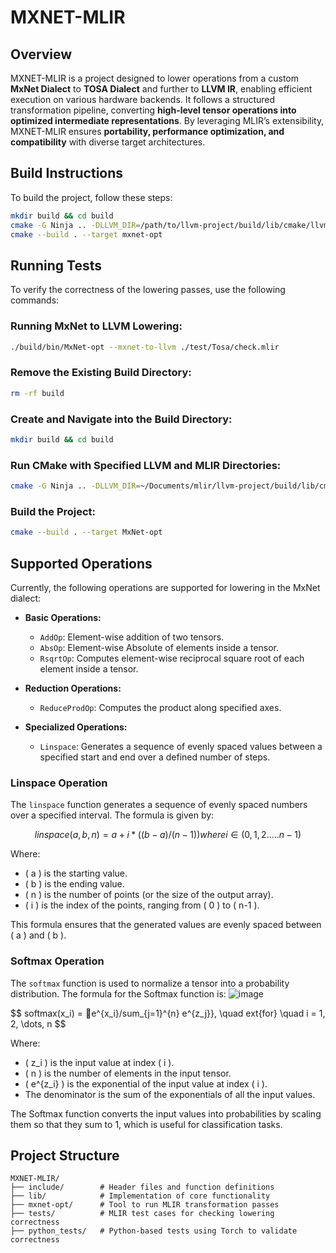 
# MXNET-MLIR

## Overview
MXNET-MLIR is a project designed to lower operations from a custom **MxNet Dialect** to **TOSA Dialect** and further to **LLVM IR**, enabling efficient execution on various hardware backends. It follows a structured transformation pipeline, converting **high-level tensor operations into optimized intermediate representations**. By leveraging MLIR’s extensibility, MXNET-MLIR ensures **portability, performance optimization, and compatibility** with diverse target architectures.

## Build Instructions

To build the project, follow these steps:

```bash
mkdir build && cd build
cmake -G Ninja .. -DLLVM_DIR=/path/to/llvm-project/build/lib/cmake/llvm                  -DMLIR_DIR=/path/to/llvm-project/build/lib/cmake/mlir
cmake --build . --target mxnet-opt
```

## Running Tests

To verify the correctness of the lowering passes, use the following commands:

### Running MxNet to LLVM Lowering:
```bash
./build/bin/MxNet-opt --mxnet-to-llvm ./test/Tosa/check.mlir
```

### Remove the Existing Build Directory:
```bash
rm -rf build
```

### Create and Navigate into the Build Directory:
```bash
mkdir build && cd build
```

### Run CMake with Specified LLVM and MLIR Directories:
```bash
cmake -G Ninja .. -DLLVM_DIR=~/Documents/mlir/llvm-project/build/lib/cmake/llvm                  -DMLIR_DIR=~/Documents/mlir/llvm-project/build/lib/cmake/mlir
```

### Build the Project:
```bash
cmake --build . --target MxNet-opt
```

## Supported Operations
Currently, the following operations are supported for lowering in the MxNet dialect:

- **Basic Operations:**
  - `AddOp`: Element-wise addition of two tensors.
  - `AbsOp`: Element-wise Absolute of elements inside a tensor.
  - `RsqrtOp`: Computes element-wise reciprocal square root of each element inside a tensor.

- **Reduction Operations:**
  - `ReduceProdOp`: Computes the product along specified axes.

- **Specialized Operations:**
  - `Linspace`: Generates a sequence of evenly spaced values between a specified start and end over a defined number of steps.

### Linspace Operation

The `linspace` function generates a sequence of evenly spaced numbers over a specified interval. The formula is given by:

$$
	linspace(a, b, n) = a + i*((b - a)/(n - 1)) 	where i ∈ (0,1,2.....n-1)
$$

Where:
- \( a \) is the starting value.
- \( b \) is the ending value.
- \( n \) is the number of points (or the size of the output array).
- \( i \) is the index of the points, ranging from \( 0 \) to \( n-1 \).

This formula ensures that the generated values are evenly spaced between \( a \) and \( b \).

### Softmax Operation

The `softmax` function is used to normalize a tensor into a probability distribution. The formula for the Softmax function is:
![image](https://github.com/user-attachments/assets/68235292-c0cf-43db-a5e2-a105caa115db)


$$
	softmax(x_i) = e^{x_i}/sum_{j=1}^{n} e^{z_j}}, \quad 	ext{for} \quad i = 1, 2, \dots, n
$$

Where:
- \( z_i \) is the input value at index \( i \).
- \( n \) is the number of elements in the input tensor.
- \( e^{z_i} \) is the exponential of the input value at index \( i \).
- The denominator is the sum of the exponentials of all the input values.

The Softmax function converts the input values into probabilities by scaling them so that they sum to 1, which is useful for classification tasks.

## Project Structure
```
MXNET-MLIR/
├── include/        # Header files and function definitions
├── lib/            # Implementation of core functionality
├── mxnet-opt/      # Tool to run MLIR transformation passes
├── tests/          # MLIR test cases for checking lowering correctness
├── python_tests/   # Python-based tests using Torch to validate correctness
```
